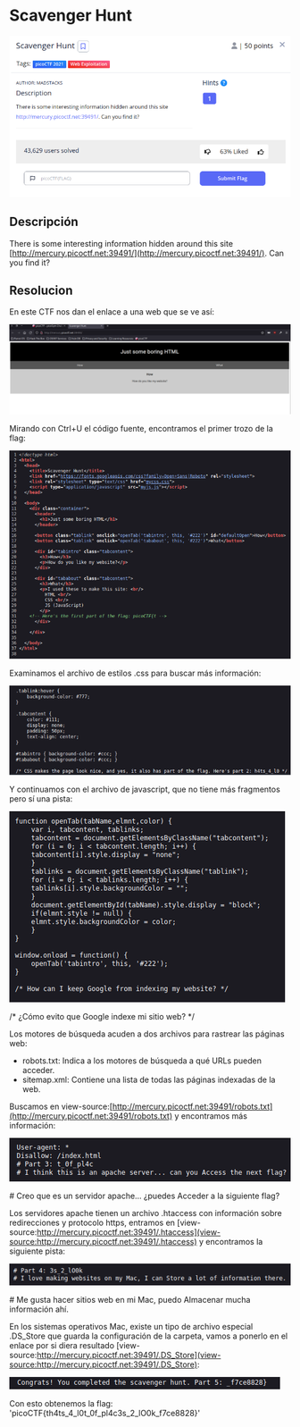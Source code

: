 # Scavenger Hunt
![Descripcion del CTF](img/description.png)

## Descripción
There is some interesting information hidden around this site [http://mercury.picoctf.net:39491/](http://mercury.picoctf.net:39491/). Can you find it?

## Resolucion
En este CTF nos dan el enlace a una web que se ve así:

![Página web](img/page.png)

Mirando con Ctrl+U el código fuente, encontramos el primer trozo de la flag:

![Código web](img/code1.png)

Examinamos el archivo de estilos .css para buscar más información:

![Código web](img/code2.png)

Y continuamos con el archivo de javascript, que no tiene más fragmentos pero sí una pista:

![Código web](img/code3.png)

/* ¿Cómo evito que Google indexe mi sitio web? */

Los motores de búsqueda acuden a dos archivos para rastrear las páginas web:

- robots.txt: Indica a los motores de búsqueda a qué URLs pueden acceder.
- sitemap.xml: Contiene una lista de todas las páginas indexadas de la web.

Buscamos en view-source:[http://mercury.picoctf.net:39491/robots.txt](http://mercury.picoctf.net:39491/robots.txt) y encontramos más información:

![Código web](img/code4.png)

\# Creo que es un servidor apache… ¿puedes Acceder a la siguiente flag?

Los servidores apache tienen un archivo .htaccess con información sobre redirecciones y protocolo https, entramos en [view-source:http://mercury.picoctf.net:39491/.htaccess](view-source:http://mercury.picoctf.net:39491/.htaccess) y encontramos la siguiente pista:

![Código web](img/code5.png)

\# Me gusta hacer sitios web en mi Mac, puedo Almacenar mucha información ahí.

En los sistemas operativos Mac, existe un tipo de archivo especial .DS_Store que guarda la configuración de la carpeta, vamos a ponerlo en el enlace por si diera resultado [view-source:http://mercury.picoctf.net:39491/.DS_Store](view-source:http://mercury.picoctf.net:39491/.DS_Store):

![Código web](img/code6.png)

Con esto obtenemos la flag: 'picoCTF{th4ts_4_l0t_0f_pl4c3s_2_lO0k_f7ce8828}'
